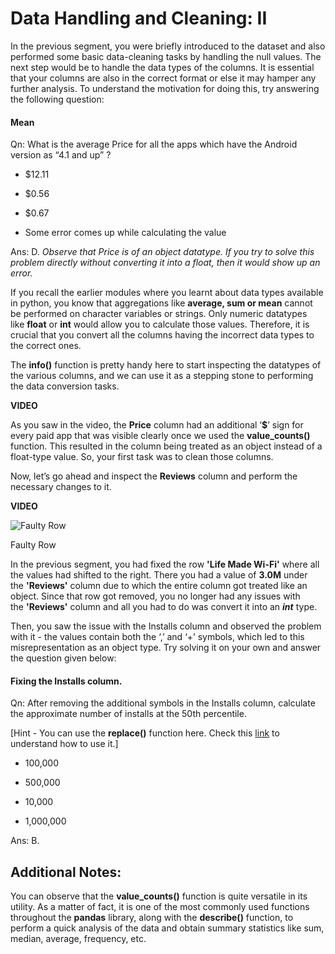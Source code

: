 # Data Handling and Cleaning: II

In the previous segment, you were briefly introduced to the dataset and also performed some basic data-cleaning tasks by handling the null values. The next step would be to handle the data types of the columns. It is essential that your columns are also in the correct format or else it may hamper any further analysis. To understand the motivation for doing this, try answering the following question:

#### Mean

Qn: What is the average Price for all the apps which have the Android version as “4.1 and up” ?

- $12.11

- $0.56

- $0.67

- Some error comes up while calculating the value

Ans: D. *Observe that Price is of an object datatype. If you try to solve this problem directly without converting it into a float, then it would show up an error.*

If you recall the earlier modules where you learnt about data types available in python, you know that aggregations like **average, sum or mean** cannot be performed on character variables or strings. Only numeric datatypes like **float** or **int** would allow you to calculate those values. Therefore, it is crucial that you convert all the columns having the incorrect data types to the correct ones.

The **info()** function is pretty handy here to start inspecting the datatypes of the various columns, and we can use it as a stepping stone to performing the data conversion tasks.

**VIDEO**

As you saw in the video, the **Price** column had an additional ‘**$**’ sign for every paid app that was visible clearly once we used the **value_counts()** function. This resulted in the column being treated as an object instead of a float-type value. So, your first task was to clean those columns.

Now, let’s go ahead and inspect the **Reviews** column and perform the necessary changes to it.

**VIDEO**

<img src="https://i.ibb.co/3cn9kLF/Faulty-Row.png" title="" alt="Faulty Row" data-align="center">

Faulty Row

In the previous segment, you had fixed the row **'Life Made Wi-Fi'** where all the values had shifted to the right. There you had a value of **3.0M** under the **'Reviews'** column due to which the entire column got treated like an object. Since that row got removed, you no longer had any issues with the **'Reviews'** column and all you had to do was convert it into an ***int*** type.

Then, you saw the issue with the Installs column and observed the problem with it - the values contain both the ‘,’ and ‘+’ symbols, which led to this misrepresentation as an object type. Try solving it on your own and answer the question given below:

#### Fixing the Installs column.

Qn: After removing the additional symbols in the Installs column, calculate the approximate number of installs at the 50th percentile.

[Hint - You can use the **replace()** function here. Check this [link](https://www.programiz.com/python-programming/methods/string/replace) to understand how to use it.]

- 100,000

- 500,000

- 10,000

- 1,000,000

Ans: B.

## **Additional Notes:**

You can observe that the **value_counts()** function is quite versatile in its utility. As a matter of fact, it is one of the most commonly used functions throughout the **pandas** library, along with the **describe()** function, to perform a quick analysis of the data and obtain summary statistics like sum, median, average, frequency, etc.

